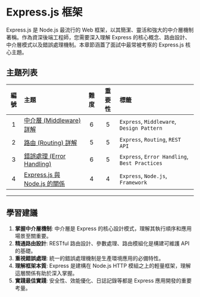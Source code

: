 # Express.js 框架

Express.js 是 Node.js 最流行的 Web 框架，以其簡潔、靈活和強大的中介層機制著稱。作為資深後端工程師，您需要深入理解 Express 的核心概念、路由設計、中介層模式以及錯誤處理機制。本章節涵蓋了面試中最常被考察的 Express.js 核心主題。

## 主題列表

| 編號 | 主題 | 難度 | 重要性 | 標籤 |
| :---: | :--- | :---: | :---: | :--- |
| 1 | [中介層 (Middleware) 詳解](./middleware_in_depth.md) | 6 | 5 | `Express`, `Middleware`, `Design Pattern` |
| 2 | [路由 (Routing) 詳解](./routing_in_depth.md) | 5 | 5 | `Express`, `Routing`, `REST API` |
| 3 | [錯誤處理 (Error Handling)](./error_handling.md) | 6 | 5 | `Express`, `Error Handling`, `Best Practices` |
| 4 | [Express.js 與 Node.js 的關係](./express_and_nodejs.md) | 4 | 4 | `Express`, `Node.js`, `Framework` |

---

## 學習建議

1.  **掌握中介層機制**: 中介層是 Express 的核心設計模式，理解其執行順序和應用場景至關重要。
2.  **精通路由設計**: RESTful 路由設計、參數處理、路由模組化是構建可維護 API 的基礎。
3.  **重視錯誤處理**: 統一的錯誤處理機制是生產環境應用的必備特性。
4.  **理解框架本質**: Express 是建構在 Node.js HTTP 模組之上的輕量框架，理解這層關係有助於深入掌握。
5.  **實踐最佳實踐**: 安全性、效能優化、日誌記錄等都是 Express 應用開發的重要考量。
